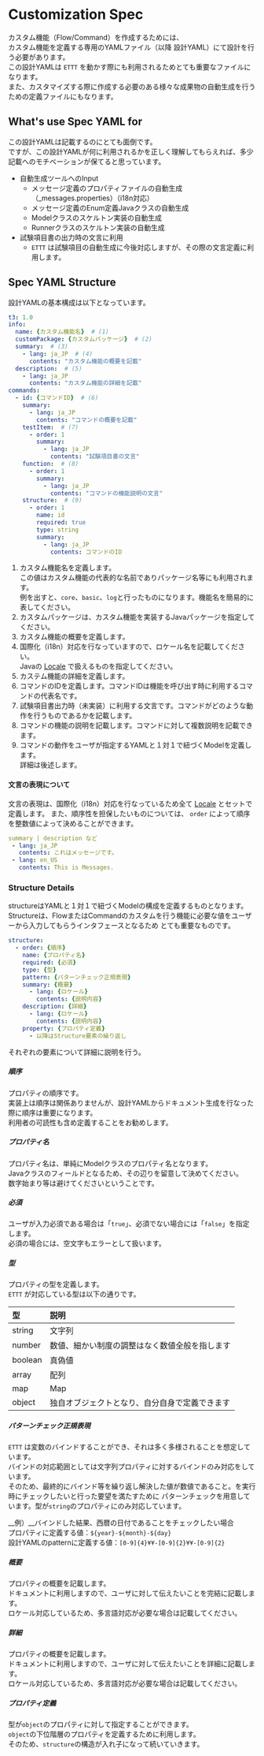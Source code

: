 # Customization Spec

カスタム機能（Flow/Command）を作成するためには、  
カスタム機能を定義する専用のYAMLファイル（以降 設計YAML）にて設計を行う必要があります。  
この設計YAMLは `ETTT` を動かす際にも利用されるためとても重要なファイルになります。  
また、カスタマイズする際に作成する必要のある様々な成果物の自動生成を行うための定義ファイルにもなります。

## What's use Spec YAML for

この設計YAMLは記載するのにとても面倒です。  
ですが、この設計YAMLが何に利用されるかを正しく理解してもらえれば、多少記載へのモチベーションが保てると思っています。

- 自動生成ツールへのInput
  - メッセージ定義のプロパティファイルの自動生成（_messages.properties）（i18n対応）
  - メッセージ定義のEnum定義Javaクラスの自動生成
  - Modelクラスのスケルトン実装の自動生成
  - Runnerクラスのスケルトン実装の自動生成
- 試験項目書の出力時の文言に利用
  - `ETTT` は試験項目の自動生成に今後対応しますが、その際の文言定義に利用します。

## Spec YAML Structure

設計YAMLの基本構成は以下となっています。

```yaml
t3: 1.0
info:
  name: {カスタム機能名}  # (1)
  customPackage: {カスタムパッケージ}  # (2)
  summary:  # (3)
    - lang: ja_JP  # (4)
      contents: "カスタム機能の概要を記載"
  description:  # (5)
    - lang: ja_JP
      contents: "カスタム機能の詳細を記載"
commands:
  - id: {コマンドID}  # (6)
    summary:
      - lang: ja_JP
        contents: "コマンドの概要を記載"
    testItem:  # (7)
      - order: 1
        summary:
          - lang: ja_JP
            contents: "試験項目書の文言"
    function:  # (8)
      - order: 1
        summary:
          - lang: ja_JP
            contents: "コマンドの機能説明の文言"
    structure:  # (9)
      - order: 1
        name: id
        required: true
        type: string
        summary:
          - lang: ja_JP
            contents: コマンドのID
```

1. カスタム機能名を定義します。  
この値はカスタム機能の代表的な名前でありパッケージ名等にも利用されます。  
例を出すと、`core`、`basic`、`log`と行ったものになります。機能名を簡易的に表してください。　
1. カスタムパッケージは、カスタム機能を実装するJavaパッケージを指定してください。
1. カスタム機能の概要を定義します。
1. 国際化（i18n）対応を行なっていますので、ロケール名を記載してください。  
Javaの [Locale](https://docs.oracle.com/javase/jp/8/docs/api/java/util/Locale.html) で扱えるものを指定してください。
1. カステム機能の詳細を定義します。
1. コマンドのIDを定義します。コマンドIDは機能を呼び出す時に利用するコマンドの代表名です。
1. 試験項目書出力時（未実装）に利用する文言です。コマンドがどのような動作を行うものであるかを記載します。
1. コマンドの機能の説明を記載します。コマンドに対して複数説明を記載できます。
1. コマンドの動作をユーザが指定するYAMLと１対１で紐づくModelを定義します。  
詳細は後述します。

#### 文言の表現について
文言の表現は、国際化（i18n）対応を行なっているため全て [Locale](https://docs.oracle.com/javase/jp/8/docs/api/java/util/Locale.html) とセットで定義します。
また、順序性を担保したいものについては、 `order` によって順序を整数値によって決めることができます。

```yaml
summary | description など
 - lang: ja_JP
   contents: これはメッセージです。
 - lang: en_US
   contents: This is Messages.
```

### Structure Details

structureはYAMLと１対１で紐づくModelの構成を定義するものとなります。
Structureは、FlowまたはCommandのカスタムを行う機能に必要な値をユーザーから入力してもらうインタフェースとなるため
とても重要なものです。

```yaml
structure:
  - order: {順序}
    name: {プロパティ名}
    required: {必須}
    type: {型}
    pattern: {パターンチェック正規表現}
    summary: {概要}
      - lang: {ロケール}
        contents: {説明内容}
    description: {詳細}
      - lang: {ロケール}
        contents: {説明内容}
    property: {プロパティ定義}
      - 以降はStructure要素の繰り返し
```

それぞれの要素について詳細に説明を行う。

##### 順序
プロパティの順序です。  
実装上は順序は関係ありませんが、設計YAMLからドキュメント生成を行なった際に順序は重要になります。  
利用者の可読性も含め定義することをお勧めします。

##### プロパティ名
プロパティ名は、単純にModelクラスのプロパティ名となります。  
Javaクラスのフィールドとなるため、その辺りを留意して決めてください。  
数字始まり等は避けてくださいということです。

##### 必須
ユーザが入力必須である場合は「`true`」、必須でない場合には「`false`」を指定します。  
必須の場合には、空文字もエラーとして扱います。

##### 型
プロパティの型を定義します。  
`ETTT` が対応している型は以下の通りです。

|型|説明|
|:---|:---|
|string|文字列|
|number|数値、細かい制度の調整はなく数値全般を指します|
|boolean|真偽値|
|array|配列|
|map|Map|
|object|独自オブジェクトとなり、自分自身で定義できます|


##### パターンチェック正規表現
`ETTT` は変数のバインドすることができ、それは多く多様されることを想定しています。  
バインドの対応範囲としては文字列プロパティに対するバインドのみ対応をしています。  
そのため、最終的にバインド等を繰り返し解決した値が数値であること。を実行時にチェックしたいと行った要望を満たすために
パターンチェックを用意しています。型が`string`のプロパティにのみ対応しています。

__例）__バインドした結果、西暦の日付であることをチェックしたい場合  
プロパティに定義する値：`${year}-${month}-${day}`  
設計YAMLのpatternに定義する値：`[0-9]{4}¥¥-[0-9]{2}¥¥-[0-9]{2}`

##### 概要
プロパティの概要を記載します。  
ドキュメントに利用しますので、ユーザに対して伝えたいことを完結に記載します。  
ロケール対応しているため、多言語対応が必要な場合は記載してください。

##### 詳細
プロパティの概要を記載します。  
ドキュメントに利用しますので、ユーザに対して伝えたいことを詳細に記載します。  
ロケール対応しているため、多言語対応が必要な場合は記載してください。

##### プロパティ定義
型が`object`のプロパティに対して指定することができます。  
`object`の下位階層のプロパティを定義するために利用します。  
そのため、`structure`の構造が入れ子になって続いていきます。